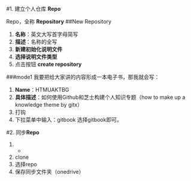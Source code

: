 #1. 建立个人仓库  **Repo**

Repo，全称 **Repository**
##New Repository

1. **名称**：英文大写首字母简写
2. **描述**：名称的全写
3. **新建初始化说明文件**  
4. **选择说明文件类型**
5. 点击按钮 **create repository**

###mode1
我要把给大家讲的内容形成一本电子书，那我就会写： 
1. **Name**：HTMUAKTBG
2. **具体描述**：如何使用Github和芝士构建个人知识专题（how to make up a knowledge theme
 by gitx）
3. 打钩
4. 下拉菜单中输入：gitbook  选择gitbook即可。

#2. 同步**Repo**
 1. +
 2. clone
 3. 选择repo
 4. 保存同步文件夹（onedrive）

